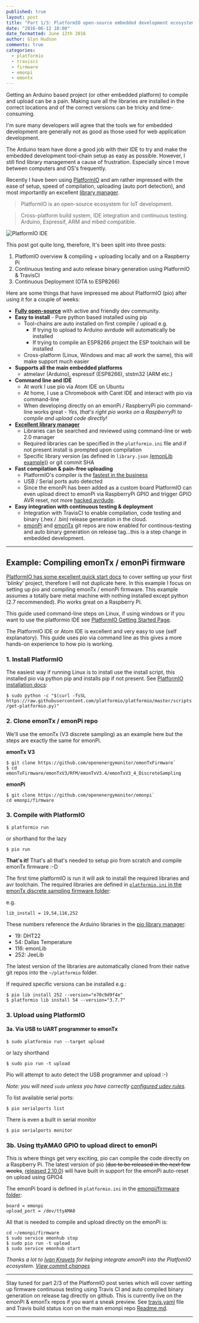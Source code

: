 ```yaml
---
published: true
layout: post
title: "Part 1/3: PlatformIO open-source embedded development ecosystem"
date: "2016-06-12 10:00"
date_formatted: June 12th 2016
author: Glyn Hudson
comments: true
categories:
  - platformio
  - travisci
  - firmware
  - emonpi
  - emontx
---
```


Getting an Arduino based project (or other embedded platform) to compile and upload can be a pain. Making sure all the libraries are installed in the correct locations and of the correct versions can be tricky and time-consuming.

I'm sure many developers will agree that the tools we for embedded development are generally not as good as those used for web application development.

The Arduino team have done a good job with their IDE to try and make the embedded development tool-chain setup as easy as possible. However, I still find library management a cause of frustration. Especially since I move between computers and OS's frequently.

Recently I have been using [PlatformIO](http://platformio.org) and am rather impressed with the ease of setup, speed of compilation, uploading (auto port detection), and most importantly an excellent [library manager](http://platformio.org/lib).

> PlatformIO is an open-source ecosystem for IoT development.

> Cross-platform build system, IDE integration and continuous testing. Arduino, Espressif, ARM and mbed compatible.


![PlatformIO IDE]({{site.image_path}}/pio-ide.png)

This post got quite long, therefore, It's been split into three posts:

 1. PlatfomIO overview & compiling + uploading locally and on a Raspberry Pi
 2. Continuous testing and auto release binary generation using PlatformIO & TravisCI
 3. Continuous Deployment (OTA to ESP8266)

<!--more-->

Here are some things that have impressed me about PlatformIO (pio) after using it for a couple of weeks:

- [**Fully open-source**](https://github.com/platformio) with active and friendly dev community.
- **Easy to install** - Pure python based installed using pip
  - Tool-chains are auto installed on first compile / upload e.g.
    - If trying to upload to Arduino avrdude will automatically be installed
    - If trying to compile an ESP8266 project the ESP toolchain will be installed
  - Cross-platform (Linux, Windows and mac all work the same), this will make support much easier
- **Supports all the main embedded platforms**
  - atmelavr (Arduino), espressif (ESP8266), ststm32 (ARM etc.)
- **Command line and IDE**
  - At work I use pio via Atom IDE on Ubuntu
  - At home, I use a Chromebook with Caret IDE and interact with pio via command-line
   - When developing directly on an emonPi / RaspberryPi pio command-line works great - *Yes, that's right pio works on a RaspberryPi to compile and upload code directly!*
- [**Excellent library manager**](http://platformio.org/lib)
  - Libraries can be searched and reviewed using command-line or web 2.0 manager
  - Required libraries can be specified in the `platformio.ini` file and if not present install is prompted upon compilation
  - Specific library version (as defined in `library.json` [(emonLib example)](https://github.com/openenergymonitor/EmonLib/blob/master/library.json)) or git commit SHA
- **Fast compilation & pain-free uploading**
  - PlatformIO's compiler is the [fastest in the business](https://twitter.com/krzychb2/status/729294573760065536)
  - USB / Serial ports auto detected
  - Since the emonPi has been added as a custom board PlatformIO can even upload direct to emonPi via RaspberryPi GPIO and trigger GPIO AVR reset, not more [hacked avrdude](https://github.com/openenergymonitor/avrdude-rpi).
- **Easy integration with continuous testing & deployment**
  - Integration with TravisCI to enable compilation, code testing and binary (.hex / .bin) release generation in the cloud.
   - [emonPi](http://github.com/openenergymonitor/emonpi/) and [emonTx](github.com/openenergymonitor/emonTxFirmware) git repos are now enabled for continous-testing and auto binary generation on release tag...this is a step change in embedded development.

***


## Example: Compiling emonTx / emonPi firmware

[PlatformIO has some excellent quick start docs](http://docs.platformio.org/en/latest/quickstart.html) to cover setting up your first 'blinky' project, therefore I will not duplicate here. In this example I focus on setting up pio and compiling emonTx / emonPi firmware. This example assumes a totally bare metal machine with nothing installed except python (2.7 recommended). Pio works great on a Raspberry Pi.

This guide used command-line steps on Linux, if using windows or if you want to use the platformio IDE see [PlatformIO Getting Started Page](http://platformio.org/get-started).

The PlatformIO IDE or Atom IDE is excellent and very easy to use (self explanatory). This guide uses pio via command line as this gives a more hands-on experience to how pio is working.

### 1. Install PlatformIO

The easiest way if running Linux is to install use the install script, this installed pio via python pip and installs pip if not present. See [PlatformIO installation docs](http://docs.platformio.org/en/latest/installation.html#installer-script):

`$ sudo python -c "$(curl -fsSL https://raw.githubusercontent.com/platformio/platformio/master/scripts/get-platformio.py)"`

### 2. Clone emonTx / emonPi repo

We'll use the emonTx (V3 discrete sampling) as an example here but the steps are exactly the same for emonPi.

**emonTx V3**

```
$ git clone https://github.com/openenergymonitor/emonTxFirmware`
$ cd emonTxFirmware/emonTxV3/RFM/emonTxV3.4/emonTxV3_4_DiscreteSampling
```

**emonPi**

```
$ git clone https://github.com/openenergymonitor/emonpi`
cd emonpi/firmware
```

### 3. Compile with PlatformIO

`$ platformio run`

or shorthand for the lazy

`$ pio run`

**That's it!** That's all that's needed to setup pio from scratch and compile emonTx firmware :-D

The first time platformIO is run it will ask to install the required libraries  and avr toolchain. The required libraries are defined in [`platformio.ini` in the emonTx discrete sampling firmware folder](https://github.com/openenergymonitor/emonTxFirmware/blob/master/emonTxV3/RFM/emonTxV3.4/emonTxV3_4_DiscreteSampling/platformio.ini):

e.g.

`lib_install = 19,54,116,252`

These numbers reference the Arduino libraries in the [pio library manager](http://platformio.org/lib):

- 19: DHT22
- 54: Dallas Temperature
- 116: emonLib
- 252: JeeLib

The latest version of the libraries are automatically cloned from their native git repos into the `~/platformio` folder.

If required specific versions can be installed e.g.:

```
$ pio lib install 252 --version="e70c9d9f4e"
$ platformio lib install 54 --version="3.7.7"
```

### 3. Upload using PlatformIO

#### 3a. Via USB to UART programmer to emonTx

`$ sudo platformio run --target upload`

or lazy shorthand

`$ sudo pio run -t upload`

Pio will attempt to auto detect the USB programmer and upload :-)

*Note: you will need `sudo` unless you have correctly [configured udev rules](https://github.com/platformio/platformio/blob/develop/scripts/99-platformio-udev.rules).*

To list available serial ports:

`$ pio serialports list`

There is even a built in serial monitor

`$ pio serialports monitor`

### 3b. Using ttyAMA0 GPIO to upload direct to emonPi

This is where things get very exciting, pio can compile the code directly on a Raspberry Pi. The latest version of pio (~~due to be released in the next few weeks~~, [released 2.10.0](https://community.platformio.org/t/platformio-cli-2-10-0/381)) will have built in support for the emonPi auto-reset on upload using GPIO4

The emonPi board is defined in `platformio.ini` in the [emonpi/firmware folder](https://github.com/openenergymonitor/emonpi/blob/master/firmware/platformio.ini):

```
board = emonpi
upload_port = /dev/ttyAMA0
```

All that is needed to compile and upload directly on the emonPi is:

```
cd ~/emonpi/firmware
$ sudo service emonhub stop
$ sudo pio run -t upload
$ sudo service emonhub start
```

*Thanks a lot to [Ivan Kravets](https://github.com/ivankravets) for helping integrate emonPi into the PlatfomIO ecosystem. [View commit changes](https://github.com/platformio/platformio/commit/c5b5e80de4928cf91be59e675429b520e31d873a)*

***
Stay tuned for part 2/3 of the PlatformIO post series which will cover setting up firmware continuous testing using Travis CI and auto compiled binary generation on release tag directly on github. This is currently live on the emonPi & emonTx repos if you want a sneak preview. See [travis.yaml](https://github.com/openenergymonitor/emonpi/blob/master/.travis.yml) file and Travis build status icon on the main emonpi repo [Readme.md](https://github.com/openenergymonitor/emonpi/blob/master/README.md).

***

